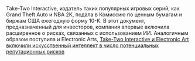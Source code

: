 <!--2025-05-26 11:51:45-->
<div class="yb">
  <div class="rss habr"><p>Take-Two Interactive, издатель таких популярных игровых серий, как Grand Theft Auto и NBA 2K, подала в Комиссию по ценным бумагам и биржам США ежегодную форму 10-K. В этот документ, предназначенный для инвесторов, компания впервые включила расширенное о рисках, связанных с использованием ИИ.&nbsp;Аналогичным образом поступила и Electronic Arts, <a href="https://www.bloomberg.com/news/newsletters/2025-05-23/video-game-companies-have-an-ai-problem-players-don-t-want-it"... <p class="titl"><a href="https://habr.com/ru/news/912882/?utm_source=habrahabr&utm_medium=rss&utm_campaign=912882">Take-Two Interactive и Electronic Art включили искусственный интеллект в число потенциальных репутационных рисков</a></p></div>
</div>
